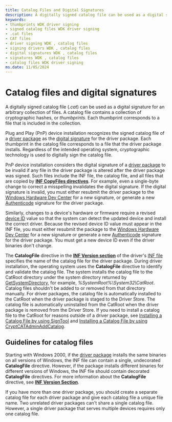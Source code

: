 ```yaml
---
title: Catalog Files and Digital Signatures
description: A digitally signed catalog file can be used as a digital signature for an arbitrary collection of files.
keywords:
- thumbprints WDK driver signing
- signed catalog files WDK driver signing
- .cat files
- CAT files
- driver signing WDK , catalog files
- signing drivers WDK , catalog files
- digital signatures WDK , catalog files
- signatures WDK , catalog files
- catalog files WDK driver signing
ms.date: 11/05/2024
---
```


# Catalog files and digital signatures

A digitally signed catalog file (*.cat*) can be used as a digital signature for an arbitrary collection of files. A catalog file contains a collection of cryptographic hashes, or *thumbprints*. Each thumbprint corresponds to a file that is included in the collection.

Plug and Play (PnP) device installation recognizes the signed catalog file of a [driver package](driver-packages.md) as the [digital signature](digital-signatures.md) for the driver package. Each thumbprint in the catalog file corresponds to a file that the driver package installs. Regardless of the intended operating system, cryptographic technology is used to digitally sign the catalog file.

PnP device installation considers the digital signature of a [driver package](driver-packages.md) to be invalid if any file in the driver package is altered after the driver package was signed. Such files include the INF file, the catalog file, and all files that are copied by **[INF CopyFiles directives](inf-copyfiles-directive.md)**. For example, even a single-byte change to correct a misspelling invalidates the digital signature. If the digital signature is invalid, you must either resubmit the driver package to the [Windows Hardware Dev Center](https://partner.microsoft.com/dashboard) for a new signature, or generate a new [Authenticode](authenticode.md) signature for the driver package.

Similarly, changes to a device's hardware or firmware require a revised [device ID](device-ids.md) value so that the system can detect the updated device and install the correct driver. Because the revised device ID value must appear in the INF file, you must either resubmit the package to the [Windows Hardware Dev Center](https://partner.microsoft.com/dashboard) for a new signature or generate a new [Authenticode](authenticode.md) signature for the driver package. You must get a new device ID even if the driver binaries don't change.

The **CatalogFile** directive in the **[INF Version section](inf-version-section.md)** of the driver's [INF file](overview-of-inf-files.md) specifies the name of the catalog file for the driver package. During driver installation, the operating system uses the **CatalogFile** directive to identify and validate the catalog file. The system installs the catalog file to the CatRoot directory under the system directory returned by [GetSystemDirectory](/windows/win32/api/sysinfoapi/nf-sysinfoapi-getsystemdirectoryw), for example, *%SystemRoot%\\System32\\CatRoot*. Catalog files shouldn't be added to or removed from that directory manually. For driver packages, the catalog file is automatically installed to the CatRoot when the driver package is staged to the Driver Store. The catalog file is automatically uninstalled from the CatRoot when the driver package is removed from the Driver Store. If you need to install a catalog file to the CatRoot for reasons outside of a driver package, see [Installing a Catalog File by using SignTool](installing-a-catalog-file-by-using-signtool.md) and [Installing a Catalog File by using CryptCATAdminAddCatalog](installing-a-catalog-file-by-using-cryptcatadminaddcatalog.md).

## Guidelines for catalog files

Starting with Windows 2000, if the [driver package](driver-packages.md) installs the same binaries on all versions of Windows, the INF file can contain a single, undecorated **CatalogFile** directive. However, if the package installs different binaries for different versions of Windows, the INF file should contain decorated **CatalogFile** directives. For more information about the **CatalogFile** directive, see **[INF Version Section](inf-version-section.md)**.

If you have more than one driver package, you should create a separate catalog file for each driver package and give each catalog file a unique file name. Two unrelated driver packages can't share a single catalog file. However, a single driver package that serves multiple devices requires only one catalog file.
